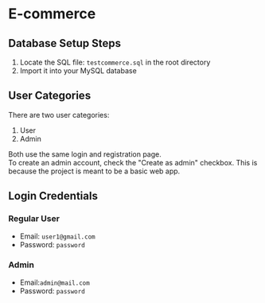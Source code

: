 # E-commerce

## Database Setup Steps

1. Locate the SQL file: `testcommerce.sql` in the root directory
2. Import it into your MySQL database

## User Categories

There are two user categories:

1. User
2. Admin

Both use the same login and registration page.  
To create an admin account, check the "Create as admin" checkbox. This is because the project is meant to be a basic web app.

## Login Credentials

### Regular User

-   Email: `user1@gmail.com`
-   Password: `password`

### Admin

-   Email:`admin@mail.com`
-   Password: `password`
